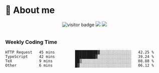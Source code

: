 <!-- ![](https://youpai.roccoshi.top/img/20200804214216.png) -->

# 🧐 About me
 
<p align="center">
<img src="https://visitor-badge.laobi.icu/badge?page_id=Lincest.Lincest&title=hits" alt="visitor badge"/>
<a href="mailto:imroccoshi@gmail.com"><img src="https://img.shields.io/badge/gmail-imroccoshi%40gmail.com-red"></a>
<a href="https://blog.roccoshi.top"><img src="https://img.shields.io/badge/blog-roccoshi-green"></a>
</p>

<div align="center">
  <img src="https://github-readme-stats.vercel.app/api?username=Lincest&show_icons=true&count_private=true&show_owner=true" alt="">
   <!-- <img src="https://github-readme-stats.vercel.app/api/wakatime?username=Moreality&v=2" alt=""/> -->
</div>

### Weekly Coding Time

<!--START_SECTION:waka-->

```text
HTTP Request   45 mins         ██████████▓░░░░░░░░░░░░░░   42.25 %
TypeScript     42 mins         █████████▓░░░░░░░░░░░░░░░   39.24 %
TeX            9 mins          ██▒░░░░░░░░░░░░░░░░░░░░░░   08.88 %
Other          6 mins          █▓░░░░░░░░░░░░░░░░░░░░░░░   06.12 %
```

<!--END_SECTION:waka-->


